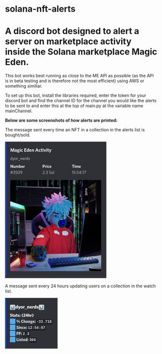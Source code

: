 # solana-nft-alerts
<h1>A discord bot designed to alert a server on marketplace activity inside the Solana marketplace Magic Eden.</h1>

This bot works best running as close to the ME API as possible (as the API is in beta testing and is therefore not the most efficient) using AWS or something similiar. 

To set up this bot, install the libraries required, enter the token for your discord bot and find the channel ID for the channel you would like the alerts to be sent to and enter this at the top of main.py at the variable name mainChannel.

<strong>Below are some screenshots of how alerts are printed:</strong>

The message sent every time an NFT in a collection in the alerts list is bought/sold.

<img src="/example_screenshots/activity.png">

A message sent every 24 hours updating users on a collection in the watch list.

<img src="/example_screenshots/stats.png">





